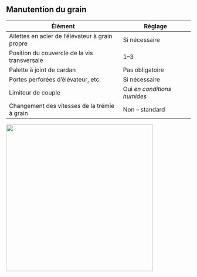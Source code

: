 ## Manutention du grain

| Élément | Réglage |
|---------------------------------------------|-------------------------------------------------------|
| Ailettes en acier de l’élévateur à grain propre | Si nécessaire                                      |
| Position du couvercle de la vis transversale | 1–3                                                  |
| Palette à joint de cardan                   | Pas obligatoire                                       |
| Portes perforées d’élévateur, etc.          | Si nécessaire                                         |
| Limiteur de couple                          | Oui *en conditions humides*                         |
| Changement des vitesses de la trémie à grain| Non – standard      

<img src="Image/manutention.png" width="400 px">
